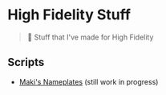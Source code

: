 # High Fidelity Stuff
> 💬 Stuff that I've made for High Fidelity

## Scripts

- [Maki's Nameplates](https://raw.githubusercontent.com/makitsune/hifi-stuff/master/makisNameplates.js) (still work in progress)